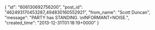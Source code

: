  {
   "id": "606130692756200",
   "post_id": "462493170453287_494830160552921",
   "from_name": "Scott Duncan",
   "message": "PARTY has STANDING. \nINFORMANT=NOISE.",
   "created_time": "2013-12-31T01:18:19+0000"
 }
